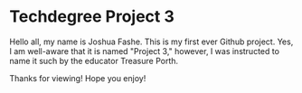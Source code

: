 # Techdegree Project 3

Hello all, my name is Joshua Fashe. This is my first ever Github project. Yes, I am well-aware that it is named "Project 3," however, I was instructed to name it such by the educator Treasure Porth.

Thanks for viewing! Hope you enjoy!
